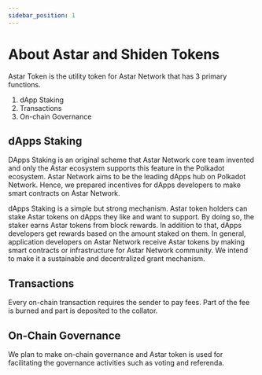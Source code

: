 ```yaml
---
sidebar_position: 1
---
```


# About Astar and Shiden Tokens

Astar Token is the utility token for Astar Network that has 3 primary functions.

1. dApp Staking
2. Transactions
3. On-chain Governance

## dApps Staking

DApps Staking is an original scheme that Astar Network core team invented and only the Astar ecosystem supports this feature in the Polkadot ecosystem. Astar Network aims to be the leading dApps hub on Polkadot Network. Hence, we prepared incentives for dApps developers to make smart contracts on Astar Network.

dApps Staking is a simple but strong mechanism. Astar token holders can stake Astar tokens on dApps they like and want to support. By doing so, the staker earns Astar tokens from block rewards. In addition to that, dApps developers get rewards based on the amount staked on them. In general, application developers on Astar Network receive Astar tokens by making smart contracts or infrastructure for Astar Network community. We intend to make it a  sustainable and decentralized grant mechanism.

## Transactions

Every on-chain transaction requires the sender to pay fees. Part of the fee is burned and part is deposited to the collator.

## On-Chain Governance

We plan to make on-chain governance and Astar token is used for facilitating the governance activities such as voting and referenda.
